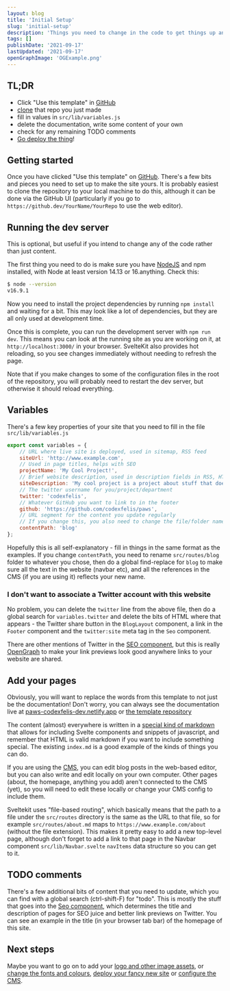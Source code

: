 ```yaml
---
layout: blog
title: 'Initial Setup'
slug: 'initial-setup'
description: 'Things you need to change in the code to get things up and running for the first time'
tags: []
publishDate: '2021-09-17'
lastUpdated: '2021-09-17'
openGraphImage: 'OGExample.png'
---
```


## TL;DR

- Click "Use this template" in [GitHub](https://github.com/codexfelis/paws)
- [clone](https://docs.github.com/en/repositories/creating-and-managing-repositories/cloning-a-repository) that repo you just made
- fill in values in `src/lib/variables.js`
- delete the documentation, write some content of your own
- check for any remaining TODO comments
- [Go deploy the thing](/blog/deployment)!

## Getting started

Once you have clicked "Use this template" on [GitHub](https://github.com/codexfelis/paws). There's a few bits and pieces you need to set up to make the site yours. It is probably easiest to clone the repository to your local machine to do this, although it can be done via the GitHub UI (particularly if you go to `https://github.dev/YourName/YourRepo` to use the web editor).

## Running the dev server

This is optional, but useful if you intend to change any of the code rather than just content.

The first thing you need to do is make sure you have [NodeJS](https://nodejs.org/en/download/) and npm installed, with Node at least version 14.13 or 16.anything. Check this:

```sh
$ node --version
v16.9.1
```

Now you need to install the project dependencies by running `npm install` and waiting for a bit. This may look like a lot of dependencies, but they are all only used at development time.

Once this is complete, you can run the development server with `npm run dev`. This means you can look at the running site as you are working on it, at `http://localhost:3000/` in your browser. SvelteKit also provides hot reloading, so you see changes immediately without needing to refresh the page.

Note that if you make changes to some of the configuration files in the root of the repository, you will probably need to restart the dev server, but otherwise it should reload everything.

## Variables

There's a few key properties of your site that you need to fill in the file `src/lib/variables.js`

```js
export const variables = {
	// URL where live site is deployed, used in sitemap, RSS feed
	siteUrl: 'http://www.example.com',
	// Used in page titles, helps with SEO
	projectName: 'My Cool Project!',
	// Brief website description, used in description fields in RSS, HTML head. Helps with SEO
	siteDescription: 'My cool project is a project about stuff that does things.',
	// The twitter username for you/project/department
	twitter: 'codexfelis',
	// Whatever GitHub you want to link to in the footer
	github: 'https://github.com/codexfelis/paws',
	// URL segment for the content you update regularly
	// If you change this, you also need to change the file/folder names
	contentPath: 'blog'
};
```

Hopefully this is all self-explanatory - fill in things in the same format as the examples.
If you change `contentPath`, you need to rename `src/routes/blog` folder to whatever you chose, then do a global find-replace for `blog` to make sure all the text in the website (navbar etc), and all the references in the CMS (if you are using it) reflects your new name.

### I don't want to associate a Twitter account with this website

No problem, you can delete the `twitter` line from the above file, then do a global search for `variables.twitter` and delete the bits of HTML where that appears - the Twitter share button in the `BlogLayout` component, a link in the `Footer` component and the `twitter:site` meta tag in the `Seo` component.

There are other mentions of Twitter in the [SEO component](/blog/seo), but this is really [OpenGraph](https://ogp.me/) to make your link previews look good anywhere links to your website are shared.

## Add your pages

Obviously, you will want to replace the words from this template to not just be the documentation!
Don't worry, you can always see the documentation live at [paws-codexfelis-dev.netlify.app](https://paws.codexfelis.dev) or [the template repository](https://github.com/codexfelis/paws)

The content (almost) everywhere is written in a [special kind of markdown](https://mdsvex.pngwn.io/) that allows for including Svelte components and snippets of javascript, and remember that HTML is valid markdown if you want to include something special.
The existing `index.md` is a good example of the kinds of things you can do.

If you are using the [CMS](/blog/cms), you can edit blog posts in the web-based editor, but you can also write and edit locally on your own computer.
Other pages (about, the homepage, anything you add) aren't connected to the CMS (yet), so you will need to edit these locally or change your CMS config to include them.

Sveltekit uses "file-based routing", which basically means that the path to a file under the `src/routes` directory is the same as the URL to that file, so for example `src/routes/about.md` maps to `https://www.example.com/about` (without the file extension).
This makes it pretty easy to add a new top-level page, although don't forget to add a link to that page in the Navbar component `src/lib/Navbar.svelte` `navItems` data structure so you can get to it.

## TODO comments

There's a few additional bits of content that you need to update, which you can find with a global search (ctrl-shift-F) for "todo".
This is mostly the stuff that goes into the [Seo component](/blog/seo), which determines the title and description of pages for SEO juice and better link previews on Twitter.
You can see an example in the title (in your browser tab bar) of the homepage of this site.

## Next steps

Maybe you want to go on to add your [logo and other image assets](/blog/assets), or [change the fonts and colours](/blog/theming), [deploy your fancy new site](/blog/deployment) or [configure the CMS](/blog/cms).
